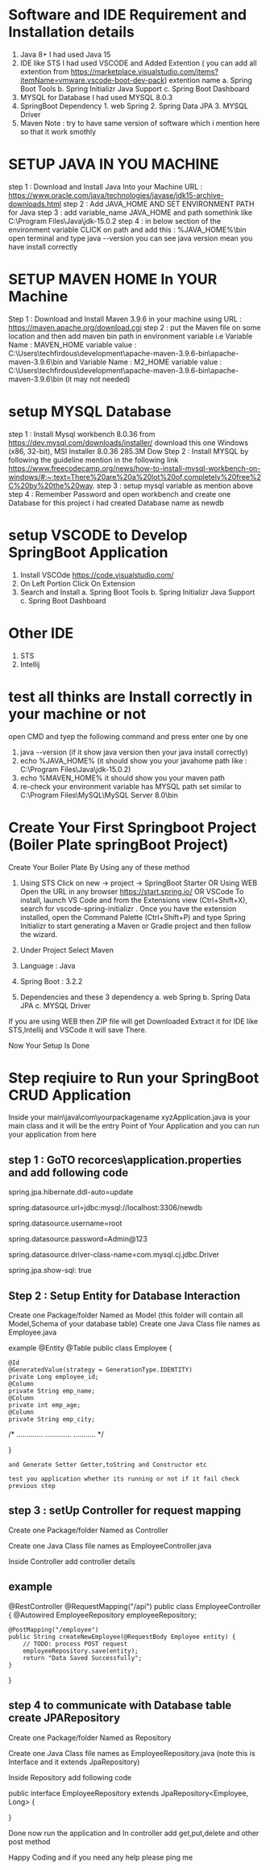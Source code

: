 # Software and IDE Requirement and Installation details
1. Java 8+ I had used Java 15
2. IDE like STS I had used VSCODE and Added Extention
   ( you can add all extention from https://marketplace.visualstudio.com/items?itemName=vmware.vscode-boot-dev-pack)
   extention name a. Spring Boot Tools  b. Spring Initializr Java Support c. Spring Boot Dashboard
3. MYSQL for Database I had used MYSQL 8.0.3
4. SpringBoot Dependency 1. web Spring 2. Spring Data JPA 3. MYSQL Driver
5. Maven
   Note : try to have same version of software which i mention here so that it work smothly

# SETUP JAVA IN YOU MACHINE
step 1 : Download and Install Java Into your Machine URL : https://www.oracle.com/java/technologies/javase/jdk15-archive-downloads.html
step 2 : Add JAVA_HOME AND SET ENVIRONMENT PATH for Java
step 3 : add variable_name JAVA_HOME and path somethink like C:\Program Files\Java\jdk-15.0.2
step 4 : in below section of the environment variable CLICK on path and add this : %JAVA_HOME%\bin
open terminal and type java --version you can see java version mean you have install correctly

# SETUP MAVEN HOME In YOUR Machine
Step 1 : Download and Install Maven 3.9.6 in your machine using URL : https://maven.apache.org/download.cgi
step 2 : put the Maven file on some location and then add maven bin path in environment variable
i.e Variable Name : MAVEN_HOME variable value : C:\Users\techfirdous\development\apache-maven-3.9.6-bin\apache-maven-3.9.6\bin and
 Variable Name : M2_HOME variable value : C:\Users\techfirdous\development\apache-maven-3.9.6-bin\apache-maven-3.9.6\bin (it may not needed)

# setup MYSQL Database 
step 1 : Install Mysql workbench 8.0.36 from https://dev.mysql.com/downloads/installer/
download this one Windows (x86, 32-bit), MSI Installer	8.0.36	285.3M	Dow
Step 2 : Install MYSQL by following the guideline mention in the following link
https://www.freecodecamp.org/news/how-to-install-mysql-workbench-on-windows/#:~:text=There%20are%20a%20lot%20of,completely%20free%2C%20by%20the%20way.
step 3 : setup mysql variable as mention above
step 4 : Remember Password and open workbench and create one Database for this project i had created Database name as newdb

# setup VSCODE to Develop SpringBoot Application
1. Install VSCOde https://code.visualstudio.com/
2. On Left Portion Click On Extension
3.  Search and Install  a. Spring Boot Tools  b. Spring Initializr Java Support c. Spring Boot Dashboard

# Other IDE
1. STS
2. Intellij
   

# test all thinks are Install correctly in your machine or not 
open CMD and tyep the following command and press enter one by one
1. java --version (if it show java version then your java install correctly)
2. echo %JAVA_HOME% (it should show you your javahome path like : C:\Program Files\Java\jdk-15.0.2)
3. echo %MAVEN_HOME% it should show you your maven path
4. re-check your environment variable has MYSQL path set similar to C:\Program Files\MySQL\MySQL Server 8.0\bin


# Create Your First Springboot Project (Boiler Plate springBoot Project)

Create Your Boiler Plate By Using any of these method
1. Using STS 
 Click on new -> project -> SpringBoot Starter
OR
 Using WEB
Open the URL in any browser https://start.spring.io/
OR
VSCode
To install, launch VS Code and from the Extensions view (Ctrl+Shift+X), search for vscode-spring-initializr . Once you have the extension installed, open the Command Palette (Ctrl+Shift+P) and type Spring Initializr to start generating a Maven or Gradle project and then follow the wizard.

2. Under Project Select Maven
3. Language : Java
4. Spring Boot : 3.2.2
5. Dependencies and these 3 dependency
   a.  web Spring
   b. Spring Data JPA
   c. MYSQL Driver

If you are using WEB then ZIP file will get Downloaded Extract it for IDE like STS,Intellij and VSCode it will save There.

Now Your Setup Is Done

# Step reqiuire to Run your SpringBoot CRUD Application 

Inside your main\java\com\yourpackagename xyzApplication.java is your main class and it will be the entry Point of Your Application and you can run your application from here

## step 1 : GoTO recorces\application.properties and add following code
spring.jpa.hibernate.ddl-auto=update

spring.datasource.url=jdbc:mysql://localhost:3306/newdb

spring.datasource.username=root

spring.datasource.password=Admin@123

spring.datasource.driver-class-name=com.mysql.cj.jdbc.Driver

spring.jpa.show-sql: true

## Step 2 : Setup Entity for Database Interaction
Create one Package/folder Named as Model (this folder will contain all Model,Schema of your database table)
Create one Java Class file names as Employee.java

example
@Entity
@Table
public class Employee {

    @Id
    @GeneratedValue(strategy = GenerationType.IDENTITY)
    private Long employee_id;
    @Column
    private String emp_name;
    @Column
    private int emp_age;
    @Column
    private String emp_city;
   /* .............
    .............
    ...........
    */

}

    and Generate Setter Getter,toString and Constructor etc

    test you application whether its running or not if it fail check previous step

## step 3 : setUp Controller for request mapping

Create one Package/folder Named as Controller

Create one Java Class file names as EmployeeController.java

Inside Controller add controller details
## example
@RestController
@RequestMapping("/api")
public class EmployeeController {
    @Autowired
    EmployeeRepository employeeRepository;

    @PostMapping("/employee")
    public String createNewEmployee(@RequestBody Employee entity) {
        // TODO: process POST request
        employeeRepository.save(entity);
        return "Data Saved Successfully";
    }
}

## step 4 to communicate with Database table create JPARepository

Create one Package/folder Named as Repository

Create one Java Class file names as EmployeeRepository.java (note this is Interface and it extends JpaRepository)

Inside Repository add following code

public interface EmployeeRepository extends JpaRepository<Employee, Long> {

}

Done now run the application and In controller add get,put,delete and other post method

Happy Coding and if you need any help please ping me



 


